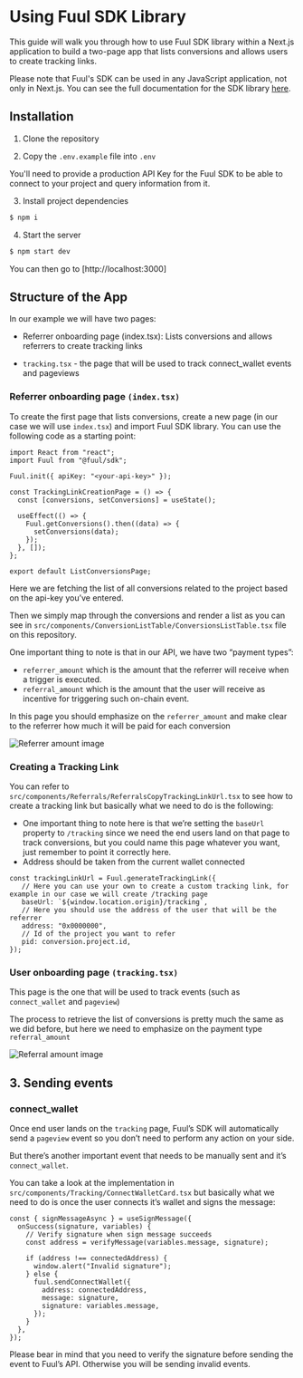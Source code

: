 # Using Fuul SDK Library

This guide will walk you through how to use Fuul SDK library within a Next.js application to build a two-page app that lists conversions and allows users to create tracking links.

Please note that Fuul's SDK can be used in any JavaScript application, not only in Next.js. You can see the full documentation for the SDK library [here](https://docs.fuul.xyz/technical-guide-for-projects/building-a-partner-onboarding-page-using-the-fuul-sdk).

## Installation

1. Clone the repository

2. Copy the `.env.example` file into `.env`

You'll need to provide a production API Key for the Fuul SDK to be able to connect to your project and query information from it.

3. Install project dependencies

```bash
$ npm i
```

4. Start the server

```bash
$ npm start dev
```

You can then go to [http://localhost:3000]

## Structure of the App

In our example we will have two pages:

* Referrer onboarding page (index.tsx): Lists conversions and allows referrers to create tracking links
  
* `tracking.tsx` - the page that will be used to track connect_wallet events and pageviews

### Referrer onboarding page `(index.tsx)`

To create the first page that lists conversions, create a new page (in our case we will use `index.tsx`) and import Fuul SDK library. You can use the following code as a starting point:

```tsx
import React from "react";
import Fuul from "@fuul/sdk";

Fuul.init({ apiKey: "<your-api-key>" });

const TrackingLinkCreationPage = () => {
  const [conversions, setConversions] = useState();

  useEffect(() => {
    Fuul.getConversions().then((data) => {
      setConversions(data);
    });
  }, []);
};

export default ListConversionsPage;
```

Here we are fetching the list of all conversions related to the project based on the api-key you’ve entered.

Then we simply map through the conversions and render a list as you can see in `src/components/ConversionListTable/ConversionsListTable.tsx` file on this repository.

One important thing to note is that in our API, we have two “payment types”:

- `referrer_amount` which is the amount that the referrer will receive when a trigger is executed.
- `referral_amount` which is the amount that the user will receive as incentive for triggering such on-chain event.

In this page you should emphasize on the `referrer_amount` and make clear to the referrer how much it will be paid for each conversion

![Referrer amount image](/public/referrer_amount.png)

### Creating a Tracking Link

You can refer to `src/components/Referrals/ReferralsCopyTrackingLinkUrl.tsx` to see how to create a tracking link but basically what we need to do is the following:

- One important thing to note here is that we’re setting the `baseUrl` property to `/tracking` since we need the end users land on that page to track conversions, but you could name this page whatever you want, just remember to point it correctly here.
- Address should be taken from the current wallet connected

```tsx
const trackingLinkUrl = Fuul.generateTrackingLink({
   // Here you can use your own to create a custom tracking link, for example in our case we will create /tracking page
   baseUrl: `${window.location.origin}/tracking`,
   // Here you should use the address of the user that will be the referrer
   address: "0x0000000",
   // Id of the project you want to refer
   pid: conversion.project.id,
});
```

### User onboarding page `(tracking.tsx)`

This page is the one that will be used to track events (such as `connect_wallet` and `pageview`)

The process to retrieve the list of conversions is pretty much the same as we did before, but here we need to emphasize on the payment type `referral_amount`

![Referral amount image](/public/referral_amount.png)

## 3. Sending events

### connect_wallet

Once end user lands on the `tracking` page, Fuul’s SDK will automatically send a `pageview` event so you don’t need to perform any action on your side.

But there’s another important event that needs to be manually sent and it’s `connect_wallet`.

You can take a look at the implementation in `src/components/Tracking/ConnectWalletCard.tsx` but basically what we need to do is once the user connects it’s wallet and signs the message:

```tsx
const { signMessageAsync } = useSignMessage({
  onSuccess(signature, variables) {
    // Verify signature when sign message succeeds
    const address = verifyMessage(variables.message, signature);

    if (address !== connectedAddress) {
      window.alert("Invalid signature");
    } else {
      fuul.sendConnectWallet({
        address: connectedAddress,
        message: signature,
        signature: variables.message,
      });
    }
  },
});
```

Please bear in mind that you need to verify the signature before sending the event to Fuul’s API. Otherwise you will be sending invalid events.

